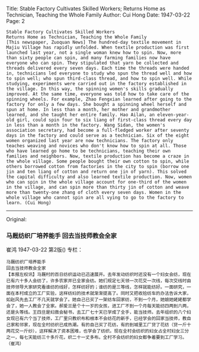 Title: Stable Factory Cultivates Skilled Workers; Returns Home as Technician, Teaching the Whole Family
Author: Cui Hong
Date: 1947-03-22
Page: 2

    Stable Factory Cultivates Skilled Workers
    Returns Home as Technician, Teaching the Whole Family
    [This newspaper, Zuoquan News] The hundred-day textile movement in Majiu Village has rapidly unfolded. When textile production was first launched last year, not a single woman knew how to spin. Now, more than sixty people can spin, and many farming families now have everyone who can spin. They stipulated that yarn be collected and threads delivered every seven days. Each time the threads were handed in, technicians led everyone to study who spun the thread well and how to spin well; who spun third-class thread, and how to spin well. While studying, experiments were carried out in the factory established in the village. In this way, the spinning women's skills gradually improved. At the same time, everyone was told how to take care of the spinning wheels. For example, Zhao Fengxian learned after going to the factory for only a few days. She bought a spinning wheel herself and spun at home. In less than a month, her mother and grandmother learned, and she taught her entire family. Hao Ailan, an eleven-year-old girl, could spin four to six liang of first-class thread every day in less than a month in the factory. Wang Sidan, the women's association secretary, had become a full-fledged worker after seventy days in the factory and could serve as a technician. Six of the eight women organized last year are now technicians. The factory only teaches weaving and novices who don't know how to spin at all. Those who have learned go home to be technicians, teaching their own families and neighbors. Now, textile production has become a craze in the whole village. Some people bought their own cotton to spin, while others borrowed cotton from factories in the city to spin (borrow one jin and ten liang of cotton and return one jin of yarn). This solved the capital difficulty and also learned textile production. Now, women who can spin in the whole village account for one-third of the women in the village, and can spin more than thirty jin of cotton and weave more than twenty-one zhang of cloth every seven days. Women in the whole village who cannot spin are all vying to go to the factory to learn. (Cui Hong)



<hr /> 

Original: 


### 马厩纺织厂培养能手  回去当技师教会全家
崔鸿
1947-03-22
第2版()
专栏：

    马厩纺织厂培养能手
    回去当技师教会全家
    【本报左权讯】马厩村的百日纺织运动已迅速展开。去年发动纺织时还没有一个妇女会纺，现在已有六十多人会纺了，许多农家并已全家会纺。她们规定七天领一次花交一次线，每次交线时由技师领导大家研究看谁纺的线好，怎样纺好的；谁纺的是三等线，怎样就能纺好。一面研究，一面在本村成立的工厂实验，这样纺妇的技术就渐渐提高了。同时又把收拾纺车的办法告诉大家，如赵风先去工厂不几天就学会了。她自己已买了一架纺车回家纺，不到一个月，她娘她姥姥都学会了，她一人教会了全家。郝爱兰是个十一岁的女孩，进工厂不到一个月每天能纺四两到六两，还是头等线。王四旦是妇救会秘书，去工厂七十天已学成了全手，能当技师。去年组织的八个妇女现已有六个当了技师，工厂里只教织布和根本不会纺花的新手，已经学会的回家当技师，教自己家和邻家，现在全村纺织已成热潮。有的自己买了花纺，有的到城里工厂贷了花纺（贷一斤十两花交一斤纱），这样解决了资本困难，也学会了纺织。现在全村会纺织的妇女占全村妇女三分之一，每七天能纺三十多斤花，织二十一丈多布。全村不会纺织的妇女都争着要到工厂学习。（崔鸿）
